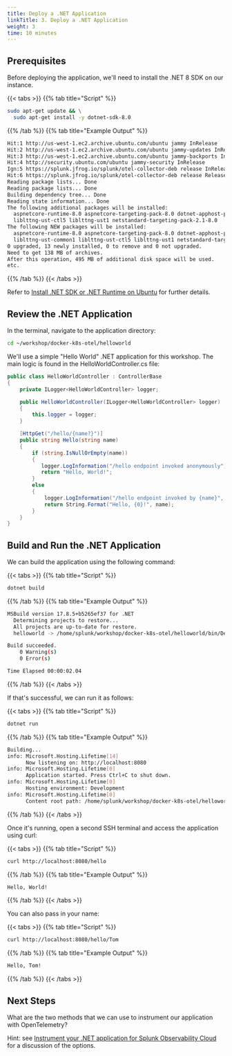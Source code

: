 ```yaml
---
title: Deploy a .NET Application
linkTitle: 3. Deploy a .NET Application
weight: 3
time: 10 minutes
---
```


## Prerequisites 

Before deploying the application, we'll need to install the .NET 8 SDK on our instance.

{{< tabs >}}
{{% tab title="Script" %}}

``` bash
sudo apt-get update && \
  sudo apt-get install -y dotnet-sdk-8.0
```

{{% /tab %}}
{{% tab title="Example Output" %}}

``` bash
Hit:1 http://us-west-1.ec2.archive.ubuntu.com/ubuntu jammy InRelease
Hit:2 http://us-west-1.ec2.archive.ubuntu.com/ubuntu jammy-updates InRelease                                               
Hit:3 http://us-west-1.ec2.archive.ubuntu.com/ubuntu jammy-backports InRelease                                             
Hit:4 http://security.ubuntu.com/ubuntu jammy-security InRelease                                                           
Ign:5 https://splunk.jfrog.io/splunk/otel-collector-deb release InRelease
Hit:6 https://splunk.jfrog.io/splunk/otel-collector-deb release Release
Reading package lists... Done
Reading package lists... Done
Building dependency tree... Done
Reading state information... Done
The following additional packages will be installed:
  aspnetcore-runtime-8.0 aspnetcore-targeting-pack-8.0 dotnet-apphost-pack-8.0 dotnet-host-8.0 dotnet-hostfxr-8.0 dotnet-runtime-8.0 dotnet-targeting-pack-8.0 dotnet-templates-8.0 liblttng-ust-common1
  liblttng-ust-ctl5 liblttng-ust1 netstandard-targeting-pack-2.1-8.0
The following NEW packages will be installed:
  aspnetcore-runtime-8.0 aspnetcore-targeting-pack-8.0 dotnet-apphost-pack-8.0 dotnet-host-8.0 dotnet-hostfxr-8.0 dotnet-runtime-8.0 dotnet-sdk-8.0 dotnet-targeting-pack-8.0 dotnet-templates-8.0
  liblttng-ust-common1 liblttng-ust-ctl5 liblttng-ust1 netstandard-targeting-pack-2.1-8.0
0 upgraded, 13 newly installed, 0 to remove and 0 not upgraded.
Need to get 138 MB of archives.
After this operation, 495 MB of additional disk space will be used.
etc. 
```

{{% /tab %}}
{{< /tabs >}}

Refer to [Install .NET SDK or .NET Runtime on Ubuntu](https://learn.microsoft.com/en-us/dotnet/core/install/linux-ubuntu-install?tabs=dotnet8&pivots=os-linux-ubuntu-2404)
for further details.

## Review the .NET Application

In the terminal, navigate to the application directory: 

``` bash
cd ~/workshop/docker-k8s-otel/helloworld
```

We'll use a simple "Hello World" .NET application for this workshop.  The main logic is found 
in the HelloWorldController.cs file: 

``` cs 
public class HelloWorldController : ControllerBase
{
    private ILogger<HelloWorldController> logger;

    public HelloWorldController(ILogger<HelloWorldController> logger)
    {
        this.logger = logger;
    }

    [HttpGet("/hello/{name?}")]
    public string Hello(string name)
    {
        if (string.IsNullOrEmpty(name))
        {
           logger.LogInformation("/hello endpoint invoked anonymously");
           return "Hello, World!";
        }
        else
        {
            logger.LogInformation("/hello endpoint invoked by {name}", name);
            return String.Format("Hello, {0}!", name);
        }
    }
}
```

## Build and Run the .NET Application

We can build the application using the following command:

{{< tabs >}}
{{% tab title="Script" %}}

``` bash
dotnet build
```

{{% /tab %}}
{{% tab title="Example Output" %}}

``` bash
MSBuild version 17.8.5+b5265ef37 for .NET
  Determining projects to restore...
  All projects are up-to-date for restore.
  helloworld -> /home/splunk/workshop/docker-k8s-otel/helloworld/bin/Debug/net8.0/helloworld.dll

Build succeeded.
    0 Warning(s)
    0 Error(s)

Time Elapsed 00:00:02.04
```

{{% /tab %}}
{{< /tabs >}}

If that's successful, we can run it as follows: 

{{< tabs >}}
{{% tab title="Script" %}}

``` bash
dotnet run
```

{{% /tab %}}
{{% tab title="Example Output" %}}

``` bash
Building...
info: Microsoft.Hosting.Lifetime[14]
      Now listening on: http://localhost:8080
info: Microsoft.Hosting.Lifetime[0]
      Application started. Press Ctrl+C to shut down.
info: Microsoft.Hosting.Lifetime[0]
      Hosting environment: Development
info: Microsoft.Hosting.Lifetime[0]
      Content root path: /home/splunk/workshop/docker-k8s-otel/helloworld
```

{{% /tab %}}
{{< /tabs >}}

Once it's running, open a second SSH terminal and access the application using curl: 

{{< tabs >}}
{{% tab title="Script" %}}

``` bash
curl http://localhost:8080/hello
```

{{% /tab %}}
{{% tab title="Example Output" %}}

``` bash
Hello, World! 
```

{{% /tab %}}
{{< /tabs >}}

You can also pass in your name: 

{{< tabs >}}
{{% tab title="Script" %}}

``` bash
curl http://localhost:8080/hello/Tom
```

{{% /tab %}}
{{% tab title="Example Output" %}}

``` bash
Hello, Tom! 
```

{{% /tab %}}
{{< /tabs >}}

## Next Steps

What are the two methods that we can use to instrument our application with OpenTelemetry?  

Hint:  see [Instrument your .NET application for Splunk Observability Cloud](https://docs.splunk.com/observability/en/gdi/get-data-in/application/otel-dotnet/instrumentation/instrument-dotnet-application.html) 
for a discussion of the options. 

